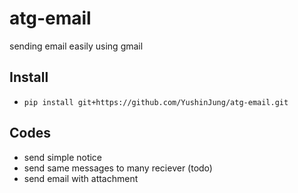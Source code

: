 # atg-email
sending email easily using gmail

## Install
- `pip install git+https://github.com/YushinJung/atg-email.git`

## Codes
- send simple notice
- send same messages to many reciever (todo)
- send email with attachment

